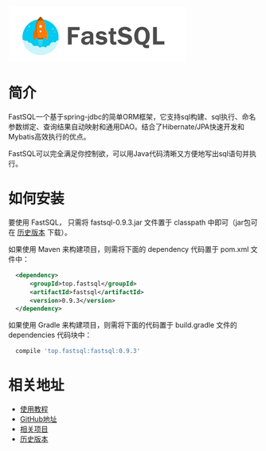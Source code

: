 
![logo](logo_s.jpg)

# 简介
FastSQL一个基于spring-jdbc的简单ORM框架，它支持sql构建、sql执行、命名参数绑定、查询结果自动映射和通用DAO。结合了Hibernate/JPA快速开发和Mybatis高效执行的优点。

FastSQL可以完全满足你控制欲，可以用Java代码清晰又方便地写出sql语句并执行。 



# 如何安装

要使用 FastSQL， 只需将 fastsql-0.9.3.jar 文件置于 classpath 中即可（jar包可在 [历史版本](https://oss.sonatype.org/content/repositories/releases/top/fastsql/fastsql/) 下载）。

如果使用 Maven 来构建项目，则需将下面的 dependency 代码置于 pom.xml 文件中：

```xml
  <dependency>
      <groupId>top.fastsql</groupId>
      <artifactId>fastsql</artifactId>
      <version>0.9.3</version>
  </dependency>
```

如果使用 Gradle 来构建项目，则需将下面的代码置于 build.gradle 文件的 dependencies 代码块中：

```groovy
  compile 'top.fastsql:fastsql:0.9.3'
```

# 相关地址

* [使用教程](https://github.com/fast-sql/FastSQL/blob/master/README.md)
* [GitHub地址](https://github.com/fast-sql/FastSQL)
* [相关项目](https://github.com/fast-sql)
* [历史版本](https://oss.sonatype.org/content/repositories/releases/top/fastsql/fastsql/)
